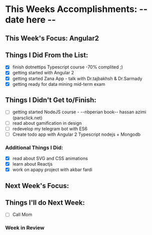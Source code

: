 # This Weeks Accomplishments: -- date here --

## This Week's Focus: Angular2

## Things I Did From the List:
- [x] finish dotnettips Typescript course -70% complited ;)
- [x] getting started with Angular 2
- [x] getting started Zana App - talk with Dr.tajbakhsh & Dr.Sarmady
- [x] getting ready for data mining mid-term exam
## Things I Didn't Get to/Finish:
- [ ] getting started NodeJS course -  --nbperian book-- hassan azimi (parsclick.net)
- [ ] read about gamification in design
- [ ] redevelop my telegram bot with ES6
- [ ] Create todo app with Angular 2 Typescript nodejs + Mongodb

### Additional Things I Did:
- [x] read about SVG and CSS animations
- [x] learn about Reactjs
- [x] work on apapy project with akbar fardi

## Next Week's Focus:


## Things I'll do Next Week:

- [ ] Call Mom

### Week in Review
